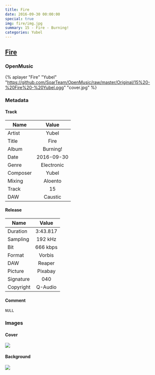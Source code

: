 ```yaml
---
title: Fire
date: 2016-09-30 00:00:00
special: true
img: fire/img.jpg
summary: 15 - Fire - Burning!
categories: Yubel
---
```


## [Fire](https://github.com/SoarTeam/OpenMusic/raw/master/Original/15%20-%20Fire%20-%20Yubel.ogg)

### OpenMusic
{% aplayer "Fire" "Yubel" "https://github.com/SoarTeam/OpenMusic/raw/master/Original/15%20-%20Fire%20-%20Yubel.ogg" "cover.jpg" %}

### Metadata
#### Track

Name|Value
---|:--:
Artist|Yubel
Title|Fire
Album|Burning!
Date|2016-09-30
Genre|Electronic
Composer|Yubel
Mixing|Aloento
Track|15
DAW|Caustic

#### Release

Name|Value
---|:--:
Duration|3:43.817
Sampling|192 kHz
Bit|666 kbps
Format|Vorbis
DAW|Reaper
Picture|Pixabay
Signature|040
Copyright|Q-Audio

#### Comment
``` text
NULL
```

### Images
#### Cover
![](cover.jpg)

#### Background
![](img.jpg)
